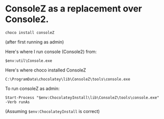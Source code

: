 # ConsoleZ as a replacement over Console2.

    choco install consoleZ
    
(after first running as admin)    

Here's where I run console (Console2) from:

    $env:util\Console.exe

Here's where choco installed ConsoleZ

    C:\ProgramData\chocolatey\lib\ConsoleZ\tools\console.exe


To run consoleZ as admin: 

    Start-Process "$env:ChocolateyInstall\lib\ConsoleZ\tools\console.exe" -Verb runAs
   
   
(Assuming `$env:ChocolateyInstall` is correct)
